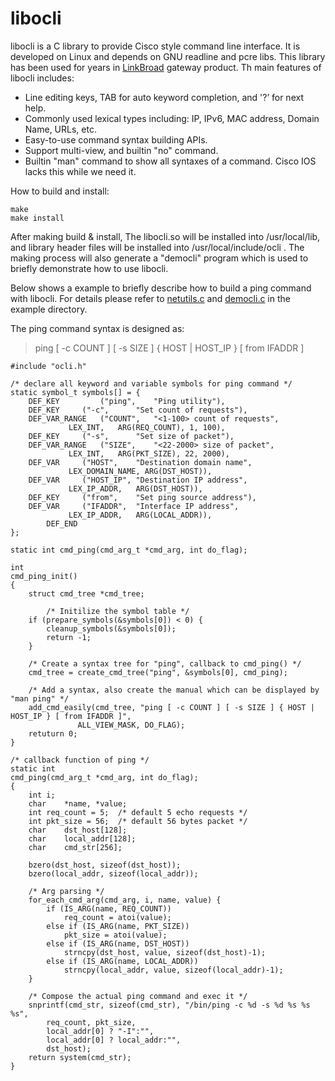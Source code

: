 # libocli
libocli is a C library to provide Cisco style command line interface. It is developed on Linux and depends on GNU readline and pcre libs. This  library has been used for years in [LinkBroad](https://www.linkbroad.com) gateway product. Th main features of libocli includes:
- Line editing keys, TAB for auto keyword completion, and '?’ for next help.
- Commonly used lexical types including: IP, IPv6, MAC address, Domain Name, URLs, etc.
- Easy-to-use command syntax building APIs.
- Support multi-view, and builtin "no" command.
- Builtin "man" command to show all syntaxes of a command. Cisco IOS lacks this while we need it.

How to build and install:
```
make
make install
```
After making build & install, The libocli.so will be installed into /usr/local/lib, and library header files will be installed into /usr/local/include/ocli . The making process will also generate a "democli" program which is used to briefly demonstrate how to use libocli.

Below shows a example to briefly describe how to build a ping command with libocli. For details please refer to [netutils.c](example/netutils.c) and [democli.c](example/democli.c) in the example directory.

The ping command syntax is designed as:
> ping [ -c COUNT ] [ -s SIZE ] { HOST | HOST_IP } [ from IFADDR ]

```
#include "ocli.h"

/* declare all keyword and variable symbols for ping command */
static symbol_t symbols[] = {
	DEF_KEY         ("ping",	"Ping utility"),
	DEF_KEY		("-c",		"Set count of requests"),
	DEF_VAR_RANGE	("COUNT",	"<1-100> count of requests",
			 LEX_INT,	ARG(REQ_COUNT), 1, 100),
	DEF_KEY		("-s",		"Set size of packet"),
	DEF_VAR_RANGE	("SIZE",	"<22-2000> size of packet",
			 LEX_INT,	ARG(PKT_SIZE), 22, 2000),
	DEF_VAR		("HOST",	"Destination domain name",
			 LEX_DOMAIN_NAME, ARG(DST_HOST)),
	DEF_VAR		("HOST_IP",	"Destination IP address",
			 LEX_IP_ADDR,	ARG(DST_HOST)),
	DEF_KEY		("from",	"Set ping source address"),
	DEF_VAR		("IFADDR",	"Interface IP address",
			 LEX_IP_ADDR,	ARG(LOCAL_ADDR)),
        DEF_END
};

static int cmd_ping(cmd_arg_t *cmd_arg, int do_flag);

int
cmd_ping_init()
{
	struct cmd_tree *cmd_tree;
        
        /* Initilize the symbol table */
	if (prepare_symbols(&symbols[0]) < 0) {
		cleanup_symbols(&symbols[0]);
		return -1;
	}
        
	/* Create a syntax tree for "ping", callback to cmd_ping() */
	cmd_tree = create_cmd_tree("ping", &symbols[0], cmd_ping);

	/* Add a syntax, also create the manual which can be displayed by "man ping" */
	add_cmd_easily(cmd_tree, "ping [ -c COUNT ] [ -s SIZE ] { HOST | HOST_IP } [ from IFADDR ]",
		       ALL_VIEW_MASK, DO_FLAG);
	retuturn 0;
}

/* callback function of ping */
static int
cmd_ping(cmd_arg_t *cmd_arg, int do_flag);
{
	int	i;
	char	*name, *value;
	int	req_count = 5;	/* default 5 echo requests */
	int	pkt_size = 56;	/* default 56 bytes packet */
	char	dst_host[128];
	char	local_addr[128];
	char	cmd_str[256];

	bzero(dst_host, sizeof(dst_host));
	bzero(local_addr, sizeof(local_addr));

	/* Arg parsing */
	for_each_cmd_arg(cmd_arg, i, name, value) {
		if (IS_ARG(name, REQ_COUNT))
			req_count = atoi(value);
		else if (IS_ARG(name, PKT_SIZE))
			pkt_size = atoi(value);
		else if (IS_ARG(name, DST_HOST))
			strncpy(dst_host, value, sizeof(dst_host)-1);
		else if (IS_ARG(name, LOCAL_ADDR))
			strncpy(local_addr, value, sizeof(local_addr)-1);
	}

	/* Compose the actual ping command and exec it */
	snprintf(cmd_str, sizeof(cmd_str), "/bin/ping -c %d -s %d %s %s %s",
		req_count, pkt_size,
		local_addr[0] ? "-I":"",
		local_addr[0] ? local_addr:"",
		dst_host); 
	return system(cmd_str);
}
```






